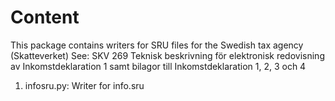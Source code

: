 Content
=======
This package contains writers for SRU files for the Swedish tax agency
(Skatteverket)
See: SKV 269 Teknisk beskrivning för elektronisk redovisning av Inkomstdeklaration 1 samt bilagor till Inkomstdeklaration 1, 2, 3 och 4

1. infosru.py:
   Writer for info.sru
